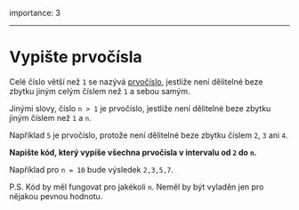 importance: 3

---

# Vypište prvočísla

Celé číslo větší než `1` se nazývá [prvočíslo](https://cs.wikipedia.org/wiki/Prvočíslo), jestliže není dělitelné beze zbytku jiným celým číslem než `1` a sebou samým.

Jinými slovy, číslo `n > 1` je prvočíslo, jestliže není dělitelné beze zbytku jiným číslem než `1` a `n`.

Například `5` je prvočíslo, protože není dělitelné beze zbytku číslem `2`, `3` ani `4`.

**Napište kód, který vypíše všechna prvočísla v intervalu od `2` do `n`.**

Například pro `n = 10` bude výsledek `2,3,5,7`.

P.S. Kód by měl fungovat pro jakékoli `n`. Neměl by být vyladěn jen pro nějakou pevnou hodnotu.
